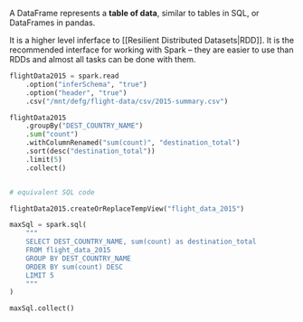 A DataFrame represents a **table of data**, similar to tables in SQL, or DataFrames in pandas.

It is a higher level inferface to [[Resilient Distributed Datasets|RDD]]. It is the recommended interface for working with Spark – they are easier to use than RDDs and almost all tasks can be done with them.


```python
flightData2015 = spark.read
	.option("inferSchema", "true")
	.option("header", "true")
	.csv("/mnt/defg/flight-data/csv/2015-summary.csv")

flightData2015
	.groupBy("DEST_COUNTRY_NAME")
	.sum("count")
	.withColumnRenamed("sum(count)", "destination_total") 
	.sort(desc("destination_total"))
	.limit(5)
	.collect()


# equivalent SQL code

flightData2015.createOrReplaceTempView("flight_data_2015") 

maxSql = spark.sql(
	""" 
	SELECT DEST_COUNTRY_NAME, sum(count) as destination_total 
	FROM flight_data_2015 
	GROUP BY DEST_COUNTRY_NAME 
	ORDER BY sum(count) DESC 
	LIMIT 5 
	"""
) 

maxSql.collect()

```
